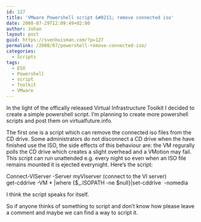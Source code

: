 ```yaml
---
id: 127
title: 'VMware Powershell script &#8211; remove connected iso'
date: 2008-07-29T12:09:49+02:00
author: Johan
layout: post
guid: https://svenhuisman.com/?p=127
permalink: /2008/07/powershell-remove-connected-iso/
categories:
  - Scripts
tags:
  - ESX
  - Powershell
  - script
  - Toolkit
  - VMware
---
```

In the light of the offically released Virtual Infrastructure Toolkit I decided to create a simple powershell script. I&#8217;m planning to create more powershell scripts and post them on virtualfuture.info.

The first one is a script which can remove the connected iso files from the CD drive. Some administrators do not disconnect a CD drive when the have finished use the ISO, the side effects of this behaviour are: the VM regurally polls the CD drive which creates a slight overhead and a VMotion may fail. This script can run unattended e.g. every night so even when an ISO file remains mounted it is ejected everynight. <!--more-->Here&#8217;s the script:

Connect-VIServer -Server myVIserver (connect to the VI server)  
get-cddrive -VM * |where {$_.ISOPATH -ne $null}|set-cddrive  -nomedia

I think the script speaks for itself.

So if anyone thinks of something to script and don&#8217;t know how please leave a comment and maybe we can find a way to script it.